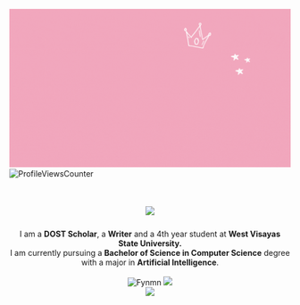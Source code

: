 

![Fynmn's Header](https://github.com/Fynmn/.github-images/blob/main/header-gif.gif?raw=true)
![ProfileViewsCounter](https://komarev.com/ghpvc/?username=Fynmn&color=f2a8be)
<h1 align="center">
    <img src="https://readme-typing-svg.herokuapp.com?font=Press+Start+2P&duration=3000&color=C98895&center=true&vCenter=true&lines=What's+poppin'%3F;My+name's+Natalie!;Welcome+to+my+page!">
</h1>


<div align="center">
I am a <b>DOST Scholar</b>, a <b>Writer</b> and a 4th year student at <b>West Visayas State University.</b> <br>I am currently pursuing a <b>Bachelor of Science in Computer Science</b> degree with a major in <b>Artificial Intelligence</b>.
</div>

<br>

<div align="center">
<span align="center">
    <img width="400" src="https://github-readme-stats.vercel.app/api?username=Fynmn&theme=synthwave&count_private=true&include_all_commits=true" alt="Fynmn" />
    <img width="400" src="https://github-readme-streak-stats.herokuapp.com/?user=Fynmn&theme=synthwave" />
</span>
</div>
<div align="center">
   <img width="380" src="https://github-readme-stats.vercel.app/api/top-langs/?username=Fynmn&theme=synthwave&layout=compact&langs_count=15" />
</div>

